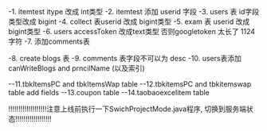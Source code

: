 -1. itemtest itype 改成 int类型
-2. itemtest 添加 userid 字段
-3. users 表 id字段类型改成 bigint
-4. collect 表userid 改成 bigint类型
-5. exam 表 userid 改成 bigint类型
-6. users accessToken 改成text类型 否则googletoken 太长了 1124字符
-7. 添加comments表


-8. create blogs 表
-9. comments 表字段不可以为 desc
-10. users表添加  canWriteBlogs and prncilName (以及索引)


--11.tbkItemsPC and tbkItemsWap table
--12.tbkitemsPC and tbkitemswap table add fields
--13.coupon table
--14.taobaoexcelitem table

!!!!!!!!!!!!!!!!!!!注意上线前执行一下SwichProjectMode.java程序, 切换到服务端状态!!!!!!!!!!!!!!!!!!